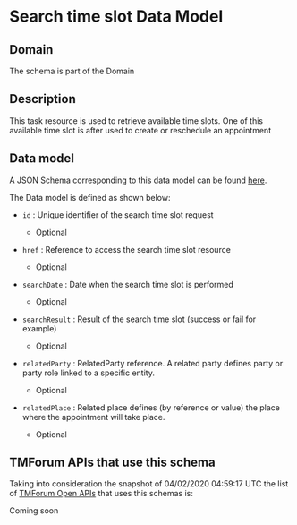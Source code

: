 # Search time slot Data Model

## Domain

The  schema is part of the  Domain

## Description

This task resource is used to retrieve available time slots. One of this available time slot is after used to create or reschedule an appointment

## Data model

A JSON Schema corresponding to this data model can be found
[here](https://github.com/tmforum-rand/schemas/blob/candidates/Customer/SearchTimeSlot.schema.json).

The Data model is defined as shown below:

- `id` : Unique identifier of the search time slot request

  - Optional


- `href` : Reference to access the search time slot resource

  - Optional


- `searchDate` : Date when the search time slot is performed

  - Optional


- `searchResult` : Result of the search time slot (success or fail for example)

  - Optional


- `relatedParty` : RelatedParty reference. A related party defines party or party role linked to a specific entity.

  - Optional


- `relatedPlace` : Related place defines (by reference or value) the place where the appointment will take place.

  - Optional






## TMForum APIs that use this schema

Taking into consideration the snapshot of 04/02/2020 04:59:17 UTC the list of [TMForum Open APIs](https://www.tmforum.org/open-apis/) that uses this schemas is:

Coming soon